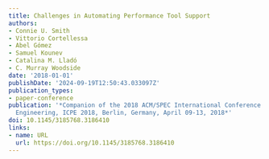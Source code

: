 ```yaml
---
title: Challenges in Automating Performance Tool Support
authors:
- Connie U. Smith
- Vittorio Cortellessa
- Abel Gómez
- Samuel Kounev
- Catalina M. Lladó
- C. Murray Woodside
date: '2018-01-01'
publishDate: '2024-09-19T12:50:43.033097Z'
publication_types:
- paper-conference
publication: '*Companion of the 2018 ACM/SPEC International Conference on Performance
  Engineering, ICPE 2018, Berlin, Germany, April 09-13, 2018*'
doi: 10.1145/3185768.3186410
links:
- name: URL
  url: https://doi.org/10.1145/3185768.3186410
---
```

